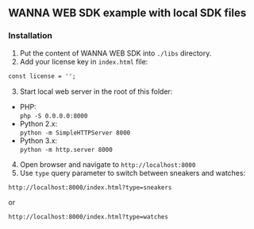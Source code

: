 ## WANNA WEB SDK example with local SDK files

### Installation

1. Put the content of WANNA WEB SDK into `./libs` directory.
2. Add your license key in `index.html` file:
```html
const license = '';
```
3. Start local web server in the root of this folder:
* PHP:<br />
  `php -S 0.0.0.0:8000`
* Python 2.x:<br />
  `python -m SimpleHTTPServer 8000`
* Python 3.x:<br />
  `python -m http.server 8000`
4. Open browser and navigate to `http://localhost:8000`
5. Use `type` query parameter to switch between sneakers and watches:
```
http://localhost:8000/index.html?type=sneakers
```
or
```
http://localhost:8000/index.html?type=watches
```
